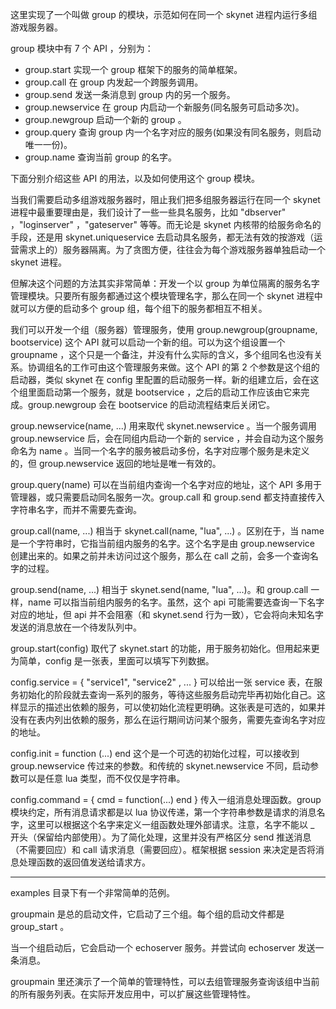 这里实现了一个叫做 group 的模块，示范如何在同一个 skynet 进程内运行多组游戏服务器。

group 模块中有 7 个 API ，分别为：

* group.start 实现一个 group 框架下的服务的简单框架。
* group.call 在 group 内发起一个跨服务调用。
* group.send 发送一条消息到 group 内的另一个服务。
* group.newservice 在 group 内启动一个新服务(同名服务可启动多次)。
* group.newgroup 启动一个新的 group 。
* group.query 查询 group 内一个名字对应的服务(如果没有同名服务，则启动唯一一份)。
* group.name 查询当前 group 的名字。

下面分别介绍这些 API 的用法，以及如何使用这个 group 模块。

当我们需要启动多组游戏服务器时，阻止我们把多组服务器运行在同一个 skynet 进程中最重要理由是，我们设计了一些一些具名服务，比如 "dbserver" ，"loginserver" ，"gateserver" 等等。而无论是 skynet 内核带的给服务命名的手段，还是用 skynet.uniqueservice 去启动具名服务，都无法有效的按游戏（运营需求上的）服务器隔离。为了贪图方便，往往会为每个游戏服务器单独启动一个 skynet 进程。

但解决这个问题的方法其实非常简单：开发一个以 group 为单位隔离的服务名字管理模块。只要所有服务都通过这个模块管理名字，那么在同一个 skynet 进程中就可以方便的启动多个 group 组，每个组下的服务都相互不相关。

我们可以开发一个组（服务器）管理服务，使用 group.newgroup(groupname, bootservice) 这个 API 就可以启动一个新的组。可以为这个组设置一个 groupname ，这个只是一个备注，并没有什么实际的含义，多个组同名也没有关系。协调组名的工作可由这个管理服务来做。这个 API 的第 2 个参数是这个组的启动器，类似 skynet 在 config 里配置的启动服务一样。新的组建立后，会在这个组里面启动第一个服务，就是 bootservice ，之后的启动工作应该由它来完成。group.newgroup 会在 bootservice 的启动流程结束后关闭它。

group.newservice(name, ...) 用来取代 skynet.newservice 。当一个服务调用 group.newservice 后，会在同组内启动一个新的 service ，并会自动为这个服务命名为 name 。当同一个名字的服务被启动多份，名字对应哪个服务是未定义的，但 group.newservice 返回的地址是唯一有效的。

group.query(name) 可以在当前组内查询一个名字对应的地址，这个 API 多用于管理器，或只需要启动同名服务一次。group.call 和 group.send 都支持直接传入字符串名字，而并不需要先查询。

group.call(name, ...) 相当于 skynet.call(name, "lua", ...) 。区别在于，当 name 是一个字符串时，它指当前组内服务的名字。这个名字是由 group.newservice 创建出来的。如果之前并未访问过这个服务，那么在 call 之前，会多一个查询名字的过程。

group.send(name, ...) 相当于 skynet.send(name, "lua", ...)。和 group.call 一样，name 可以指当前组内服务的名字。虽然，这个 api 可能需要选查询一下名字对应的地址，但 api 并不会阻塞（和 skynet.send 行为一致），它会将向未知名字发送的消息放在一个待发队列中。

group.start(config) 取代了 skynet.start 的功能，用于服务初始化。但用起来更为简单，config 是一张表，里面可以填写下列数据。

config.service = { "service1", "service2" , ... }  可以给出一张 service 表，在服务初始化的阶段就去查询一系列的服务，等待这些服务启动完毕再初始化自己。这样显示的描述出依赖的服务，可以使初始化流程更明确。这张表是可选的，如果并没有在表内列出依赖的服务，那么在运行期间访问某个服务，需要先查询名字对应的地址。

config.init = function (...) end 这个是一个可选的初始化过程，可以接收到 group.newservice 传过来的参数。和传统的 skynet.newservice 不同，启动参数可以是任意 lua 类型，而不仅仅是字符串。

config.command = { cmd = function(...) end } 传入一组消息处理函数。group 模块约定，所有消息请求都是以 lua 协议传递，第一个字符串参数是请求的消息名字，这里可以根据这个名字来定义一组函数处理外部请求。注意，名字不能以 _ 开头（保留给内部使用）。为了简化处理，这里并没有严格区分 send 推送消息（不需要回应）和 call 请求消息（需要回应）。框架根据 session 来决定是否将消息处理函数的返回值发送给请求方。

----

examples 目录下有一个非常简单的范例。

groupmain 是总的启动文件，它启动了三个组。每个组的启动文件都是 group_start 。

当一个组启动后，它会启动一个 echoserver 服务。并尝试向 echoserver 发送一条消息。

groupmain 里还演示了一个简单的管理特性，可以去组管理服务查询该组中当前的所有服务列表。在实际开发应用中，可以扩展这些管理特性。






